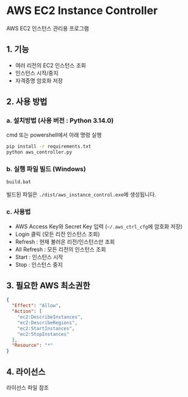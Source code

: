 # AWS EC2 Instance Controller

AWS EC2 인스턴스 관리용 프로그램

## 1. 기능

- 여러 리전의 EC2 인스턴스 조회
- 인스턴스 시작/중지
- 자격증명 암호화 저장

## 2. 사용 방법

### a. 설치방법 (사용 버전 : Python 3.14.0)
cmd 또는 powershell에서 아래 명령 실행
```bash
pip install -r requirements.txt
python aws_controller.py
```

### b. 실행 파일 빌드 (Windows)

```bash
build.bat
```

빌드된 파일은 `./dist/aws_instance_control.exe`에 생성됩니다.

### c. 사용법

- AWS Access Key와 Secret Key 입력 (`~/.aws_ctrl_cfg`에 암호화 저장)
- Login 클릭 (모든 리전 인스턴스 조회)
- Refresh : 현재 불러온 리전/인스턴스만 조회
- All Refresh : 모든 리전의 인스턴스 조회
- Start : 인스턴스 시작
- Stop : 인스턴스 중지

## 3. 필요한 AWS 최소권한

```json
{
  "Effect": "Allow",
  "Action": [
    "ec2:DescribeInstances",
    "ec2:DescribeRegions",
    "ec2:StartInstances",
    "ec2:StopInstances"
  ],
  "Resource": "*"
}
```

## 4. 라이선스
라이선스 파일 참조
